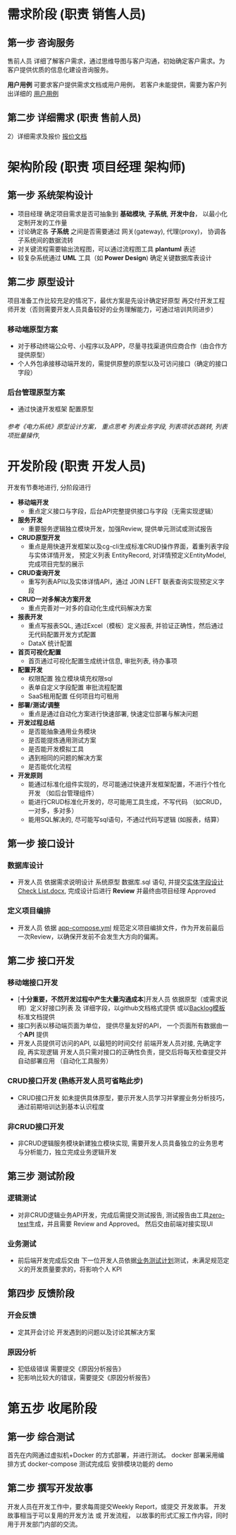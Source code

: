 # 需求阶段  (职责 销售人员)
## 第一步 咨询服务
售前人员 详细了解客户需求，通过思维导图与客户沟通，初始确定客户需求。为客户提供优质的信息化建设咨询服务。

**用户用例**
可要求客户提供需求文档或用户用例， 若客户未能提供，需要为客户列出详细的 [用户用例](http://www.github.com)

## 第二步 详细需求 (职责 售前人员)
2）详细需求及报价 [报价文档](https://www.github.com)

# 架构阶段  (职责 项目经理 架构师)

## 第一步 系统架构设计
- 项目经理 确定项目需求是否可抽象到 **基础模块**, **子系统**, **开发中台**， 以最小化定制开发的工作量
- 讨论确定各 **子系统** 之间是否需要通过 网关(gateway), 代理(proxy)， 协调各子系统间的数据流转
- 对关键流程需要输出流程图，可以通过流程图工具 **plantuml** 表述
- 较复杂系统通过 **UML** 工具（如 **Power Design**) 确定关键数据库表设计

## 第二步 原型设计
项目准备工作比较充足的情况下，最优方案是先设计确定好原型 再交付开发工程师开发（否则需要开发人员具备较好的业务理解能力，可通过培训共同进步）

### 移动端原型方案
- 对于移动终端公众号、小程序以及APP，尽量寻找渠道供应商合作（由合作方提供原型）
- 个人外包承接移动端开发的，需提供原整的原型以及可访问接口（确定的接口字段）
 
### 后台管理原型方案
- 通过快速开发框架 配置原型

###### 参考《电力系统》原型设计方案， 重点思考 列表业务字段, 列表项状态跳转, 列表项批量操作,


# 开发阶段 (职责 开发人员)

开发有节奏地进行,  分阶段进行
- **移动端开发**
   * 重点定义接口与字段，后台API完整提供接口与字段（无需实现逻辑）
- **服务开发** 
   * 重要服务逻辑独立模块开发，加强Review,  提供单元测试或测试报告
- **CRUD原型开发** 
   * 重点是用快速开发框架以及cg-cli生成标准CRUD操作界面，着重列表字段与实体详情开发， 预定义列表 EntityRecord, 对详情预定义EntityModel, 完成项目完型的展示
- **CRUD查询开发**  
   * 重写列表API以及实体详情API，通过 JOIN LEFT 联表查询实现预定义字段
- **CRUD一对多解决方案开发** 
   * 重点完善对一对多的自动化生成代码解决方案
- **报表开发** 
   * 重点写报表SQL, 通过Excel（模板）定义报表, 并验证正确性，然后通过无代码配置开发方式配置
   * DataX 统计配置
- **首页可视化配置** 
   * 首页通过可视化配置生成统计信息, 审批列表, 待办事项
- **配置开发**
   * 权限配置 独立模块填充权限sql
   * 表单自定义字段配置 审批流程配置
   * SaaS租用配置 任何项目均可租用
- **部署/测试/调整**
   * 重点是通过自动化方案进行快速部署, 快速定位部署与解决问题
- **开发过程总结**
   * 是否能抽象通用业务模块 
   * 是否能提炼通用测试方案
   * 是否能开发模拟工具
   * 遇到相同的问题的解决方案
   * 是否能优化流程 
- **开发原则**
   * 能通过标准化组件实现的，尽可能通过快速开发框架配置，不进行个性化开发 （如后台管理组件）
   * 能进行CRUD标准化开发的，尽可能用工具生成，不写代码 （如CRUD，一对多，多对多）
   * 能用SQL解决的, 尽可能写sql语句，不通过代码写逻辑 (如报表，结算）
  

## 第一步 接口设计

### 数据库设计
- 开发人员 依据需求说明设计 系统原型 数据库.sql 语句, 并提交[实体字段设计Check List.docx](https://github.com), 完成设计后进行 **Review** 并最终由项目经理 Approved

### 定义项目编排
- 开发人员 依据 [app-compose.yml](https://github.com/kequandian/dev_docs/blob/master/app-compose.yml)  规范定义项目编排文件，作为开发前最后一次Review，以确保开发前不会发生大方向的偏离。

## 第二步 接口开发

### 移动端接口开发
- [**十分重要，不然开发过程中产生大量沟通成本**]开发人员 依据原型（或需求说明）定义好接口列表 及 详细字段，以github文档格式提供
   或以[Backlog模板](https://www.github.com) 标准文档提供
- 接口列表以移动端页面为单位， 提供尽量友好的API， 一个页面所有数据由一个**API** 提供
- 开发人员提供可访问的API, 以最短的时间交付 前端开发人员对接, 先确定字段, 再实现逻辑
  开发人员只需对接口的正确性负责，提交后将每天检查提交并自动部署应用 （自动化工具服务）

### CRUD接口开发 (熟练开发人员可省略此步)
- CRUD接口开发 如未提供具体原型，要示开发人员学习并掌握业务分析技巧，通过前期培训达到基本认识程度
 
### 非CRUD接口开发
- 非CRUD逻辑服务模块新建独立模块实现, 需要开发人员具备独立的业务思考与分析能力，独立完成业务逻辑开发

## 第三步 测试阶段

### 逻辑测试
- 对非CRUD逻辑业务API开发，完成后需提交测试报告, 测试报告由工具[zero-test](https://github.com/kequandian/zero-test)生成，并且需要 Review and Approved。 然后交由前端对接实现UI

### 业务测试
- 前后端开发完成后交由 下一位开发人员依据[业务测试计划](https://www.github.com)测试，未满足规范定义的开发质量要求的，将影响个人 KPI


## 第四步 反馈阶段

### 开会反馈
- 定其开会讨论 开发遇到的问题以及讨论其解决方案

### 原因分析
- 犯低级错误 需要提交《原因分析报告》
- 犯影响比较大的错误，需要提交《原因分析报告》


# 第五步 收尾阶段

## 第一步 综合测试
首先在内网通过虚拟机+Docker 的方式部署，并进行测试。 docker 部署采用编排方式  docker-compose
测试完成后 安排模块功能的 demo

## 第二步 撰写开发故事
开发人员在开发工作中，要求每周提交Weekly Report，或提交 开发故事。
开发故事相当于可以复用的开发方法 或 开发流程， 以故事的形式汇报工作内容，同时用于开发部门内部的交流。

